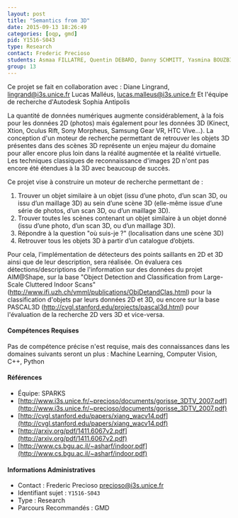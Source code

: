 ```yaml
---
layout: post
title: "Semantics from 3D"
date: 2015-09-13 18:26:49
categories: [oqp, gmd]
pid: Y1516-S043
type: Research
contact: Frederic Precioso
students: Asmaa FILLATRE, Quentin DEBARD, Danny SCHMITT, Yasmina BOUZBIBA
group: 13
---
```

       
Ce projet se fait en collaboration avec :
Diane Lingrand, lingrand@i3s.unice.fr
Lucas Malléus, lucas.malleus@i3s.unice.fr
Et l'équipe de recherche d'Autodesk Sophia Antipolis

La quantité de données numériques augmente considérablement, à la fois pour les données 2D (photos) mais également pour les données 3D (Kinect, Xtion, Oculus Rift, Sony Morpheus, Samsung Gear VR, HTC Vive...). La conception d'un moteur de recherche permettant de retrouver les objets 3D présentes dans des scènes 3D représente un enjeu majeur du domaine pour aller encore plus loin dans la réalité augmentée et la réalité virtuelle. Les techniques classiques de reconnaissance d'images 2D n'ont pas encore été étendues à la 3D avec beaucoup de succès.

Ce projet vise à construire un moteur de recherche permettant de :
1. Trouver un objet similaire à un objet (issu d’une photo, d’un scan 3D, ou issu d’un maillage 3D) au sein d’une scène 3D (elle-même issue d’une série de photos, d’un scan 3D, ou d’un maillage 3D).
2. Trouver toutes les scènes contenant un objet similaire à un objet donné (issu d’une photo, d’un scan 3D, ou d’un maillage 3D).
3. Répondre à la question "où suis-je ?" (localisation dans une scène 3D)
4. Retrouver tous les objets 3D à partir d’un catalogue d’objets.

Pour cela, l'implémentation de détecteurs des points saillants en 2D et 3D ainsi que de leur description, sera réalisée. On évaluera ces détections/descriptions de l'information sur des données du projet AIM@Shape, sur la base "Object Detection and Classification from Large-Scale Cluttered Indoor Scans" (http://www.ifi.uzh.ch/vmml/publications/ObjDetandClas.html) pour la classification d'objets par leurs données 2D et 3D, ou encore sur la base PASCAL3D (http://cvgl.stanford.edu/projects/pascal3d.html) pour l'évaluation de la recherche 2D vers 3D et vice-versa.

#### Compétences Requises
Pas de compétence précise n'est requise, mais des connaissances dans les domaines suivants seront un plus :
Machine Learning, Computer Vision, C++, Python


#### Références

  * Équipe: SPARKS
  * [http://www.i3s.unice.fr/~precioso/documents/gorisse_3DTV_2007.pdf](http://www.i3s.unice.fr/~precioso/documents/gorisse_3DTV_2007.pdf)
  * [http://cvgl.stanford.edu/papers/xiang_wacv14.pdf](http://cvgl.stanford.edu/papers/xiang_wacv14.pdf)
  * [http://arxiv.org/pdf/1411.6067v2.pdf](http://arxiv.org/pdf/1411.6067v2.pdf)
  * [http://www.cs.bgu.ac.il/~asharf/indoor.pdf](http://www.cs.bgu.ac.il/~asharf/indoor.pdf)

#### Informations Administratives
  * Contact : Frederic Precioso <precioso@i3s.unice.fr>
  * Identifiant sujet : `Y1516-S043`
  * Type : Research
  * Parcours Recommandés : GMD
     